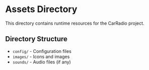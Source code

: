 # Assets Directory

This directory contains runtime resources for the CarRadio project.

## Directory Structure

- `config/` - Configuration files
- `images/` - Icons and images
- `sounds/` - Audio files (if any)
